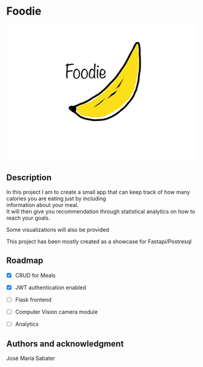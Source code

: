 # Foodie

![plot](./assets/foodie.jpg)
## Description

In this project I am to create a small app that can keep track of how many calories you are eating just by including  
information about your meal.  
It will then give you recommendation through statistical analytics on how to reach your goals.  

Some visualizations will also be provided

This project has been mostly created as a showcase for Fastapi/Postresql


## Roadmap

- [x] CRUD for Meals

- [x] JWT authentication enabled

- [ ] Flask frontend

- [ ] Computer Vision camera module

- [ ] Analytics

## Authors and acknowledgment
José María Sabater